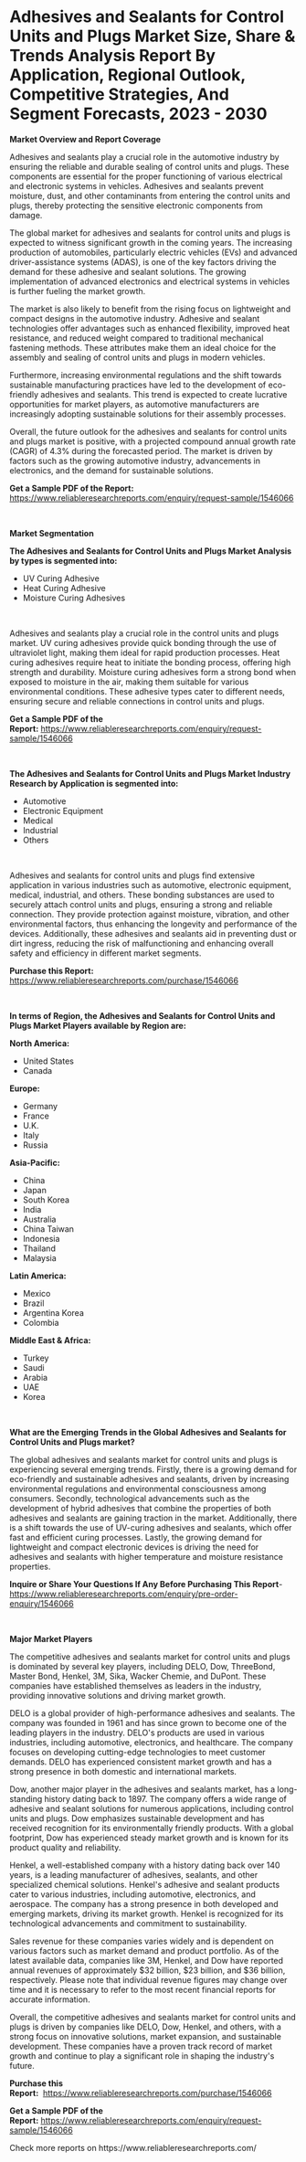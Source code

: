 <p><h1>Adhesives and Sealants for Control Units and Plugs Market Size, Share & Trends Analysis Report By Application, Regional Outlook, Competitive Strategies, And Segment Forecasts, 2023 - 2030</h1></p><p><strong>Market Overview and Report Coverage</strong></p>
<p><p>Adhesives and sealants play a crucial role in the automotive industry by ensuring the reliable and durable sealing of control units and plugs. These components are essential for the proper functioning of various electrical and electronic systems in vehicles. Adhesives and sealants prevent moisture, dust, and other contaminants from entering the control units and plugs, thereby protecting the sensitive electronic components from damage.</p><p>The global market for adhesives and sealants for control units and plugs is expected to witness significant growth in the coming years. The increasing production of automobiles, particularly electric vehicles (EVs) and advanced driver-assistance systems (ADAS), is one of the key factors driving the demand for these adhesive and sealant solutions. The growing implementation of advanced electronics and electrical systems in vehicles is further fueling the market growth.</p><p>The market is also likely to benefit from the rising focus on lightweight and compact designs in the automotive industry. Adhesive and sealant technologies offer advantages such as enhanced flexibility, improved heat resistance, and reduced weight compared to traditional mechanical fastening methods. These attributes make them an ideal choice for the assembly and sealing of control units and plugs in modern vehicles.</p><p>Furthermore, increasing environmental regulations and the shift towards sustainable manufacturing practices have led to the development of eco-friendly adhesives and sealants. This trend is expected to create lucrative opportunities for market players, as automotive manufacturers are increasingly adopting sustainable solutions for their assembly processes.</p><p>Overall, the future outlook for the adhesives and sealants for control units and plugs market is positive, with a projected compound annual growth rate (CAGR) of 4.3% during the forecasted period. The market is driven by factors such as the growing automotive industry, advancements in electronics, and the demand for sustainable solutions.</p></p>
<p><strong>Get a Sample PDF of the Report:</strong> <a href="https://www.reliableresearchreports.com/enquiry/request-sample/1546066">https://www.reliableresearchreports.com/enquiry/request-sample/1546066</a></p>
<p>&nbsp;</p>
<p><strong>Market Segmentation</strong></p>
<p><strong>The Adhesives and Sealants for Control Units and Plugs Market Analysis by types is segmented into:</strong></p>
<p><ul><li>UV Curing Adhesive</li><li>Heat Curing Adhesive</li><li>Moisture Curing Adhesives</li></ul></p>
<p>&nbsp;</p>
<p><p>Adhesives and sealants play a crucial role in the control units and plugs market. UV curing adhesives provide quick bonding through the use of ultraviolet light, making them ideal for rapid production processes. Heat curing adhesives require heat to initiate the bonding process, offering high strength and durability. Moisture curing adhesives form a strong bond when exposed to moisture in the air, making them suitable for various environmental conditions. These adhesive types cater to different needs, ensuring secure and reliable connections in control units and plugs.</p></p>
<p><strong>Get a Sample PDF of the Report:</strong>&nbsp;<a href="https://www.reliableresearchreports.com/enquiry/request-sample/1546066">https://www.reliableresearchreports.com/enquiry/request-sample/1546066</a></p>
<p>&nbsp;</p>
<p><strong>The Adhesives and Sealants for Control Units and Plugs Market Industry Research by Application is segmented into:</strong></p>
<p><ul><li>Automotive</li><li>Electronic Equipment</li><li>Medical</li><li>Industrial</li><li>Others</li></ul></p>
<p>&nbsp;</p>
<p><p>Adhesives and sealants for control units and plugs find extensive application in various industries such as automotive, electronic equipment, medical, industrial, and others. These bonding substances are used to securely attach control units and plugs, ensuring a strong and reliable connection. They provide protection against moisture, vibration, and other environmental factors, thus enhancing the longevity and performance of the devices. Additionally, these adhesives and sealants aid in preventing dust or dirt ingress, reducing the risk of malfunctioning and enhancing overall safety and efficiency in different market segments.</p></p>
<p><strong>Purchase this Report:</strong>&nbsp; <a href="https://www.reliableresearchreports.com/purchase/1546066">https://www.reliableresearchreports.com/purchase/1546066</a></p>
<p>&nbsp;</p>
<p><strong>In terms of Region, the Adhesives and Sealants for Control Units and Plugs Market Players available by Region are:</strong></p>
<p>
    <p> <strong> North America: </strong>
        <ul>
            <li>United States</li>
            <li>Canada</li>
        </ul>
        </p> 
    <p> <strong> Europe: </strong>
        <ul>
            <li>Germany</li>
            <li>France</li>
            <li>U.K.</li>
            <li>Italy</li>
            <li>Russia</li>
        </ul>
        </p> 
    <p> <strong> Asia-Pacific: </strong>
        <ul>
            <li>China</li>
            <li>Japan</li>
            <li>South Korea</li>
            <li>India</li>
            <li>Australia</li>
            <li>China Taiwan</li>
            <li>Indonesia</li>
            <li>Thailand</li>
            <li>Malaysia</li>
        </ul>
        </p> 
    <p> <strong> Latin America: </strong>
        <ul>
            <li>Mexico</li>
            <li>Brazil</li>
            <li>Argentina Korea</li>
            <li>Colombia</li>
        </ul>
        </p> 
    <p> <strong> Middle East & Africa: </strong>
        <ul>
            <li>Turkey</li>
            <li>Saudi</li>
            <li>Arabia</li>
            <li>UAE</li>
            <li>Korea</li>
        </ul>
    </p>
    </p>
<p>&nbsp;</p>
<p><strong>What are the Emerging Trends in the Global Adhesives and Sealants for Control Units and Plugs market?</strong></p>
<p><p>The global adhesives and sealants market for control units and plugs is experiencing several emerging trends. Firstly, there is a growing demand for eco-friendly and sustainable adhesives and sealants, driven by increasing environmental regulations and environmental consciousness among consumers. Secondly, technological advancements such as the development of hybrid adhesives that combine the properties of both adhesives and sealants are gaining traction in the market. Additionally, there is a shift towards the use of UV-curing adhesives and sealants, which offer fast and efficient curing processes. Lastly, the growing demand for lightweight and compact electronic devices is driving the need for adhesives and sealants with higher temperature and moisture resistance properties.</p></p>
<p><strong>Inquire or Share Your Questions If Any Before Purchasing This Report</strong>- <a href="https://www.reliableresearchreports.com/enquiry/pre-order-enquiry/1546066">https://www.reliableresearchreports.com/enquiry/pre-order-enquiry/1546066</a></p>
<p>&nbsp;</p>
<p><strong>Major Market Players</strong></p>
<p><p>The competitive adhesives and sealants market for control units and plugs is dominated by several key players, including DELO, Dow, ThreeBond, Master Bond, Henkel, 3M, Sika, Wacker Chemie, and DuPont. These companies have established themselves as leaders in the industry, providing innovative solutions and driving market growth.</p><p>DELO is a global provider of high-performance adhesives and sealants. The company was founded in 1961 and has since grown to become one of the leading players in the industry. DELO's products are used in various industries, including automotive, electronics, and healthcare. The company focuses on developing cutting-edge technologies to meet customer demands. DELO has experienced consistent market growth and has a strong presence in both domestic and international markets.</p><p>Dow, another major player in the adhesives and sealants market, has a long-standing history dating back to 1897. The company offers a wide range of adhesive and sealant solutions for numerous applications, including control units and plugs. Dow emphasizes sustainable development and has received recognition for its environmentally friendly products. With a global footprint, Dow has experienced steady market growth and is known for its product quality and reliability.</p><p>Henkel, a well-established company with a history dating back over 140 years, is a leading manufacturer of adhesives, sealants, and other specialized chemical solutions. Henkel's adhesive and sealant products cater to various industries, including automotive, electronics, and aerospace. The company has a strong presence in both developed and emerging markets, driving its market growth. Henkel is recognized for its technological advancements and commitment to sustainability.</p><p>Sales revenue for these companies varies widely and is dependent on various factors such as market demand and product portfolio. As of the latest available data, companies like 3M, Henkel, and Dow have reported annual revenues of approximately $32 billion, $23 billion, and $36 billion, respectively. Please note that individual revenue figures may change over time and it is necessary to refer to the most recent financial reports for accurate information.</p><p>Overall, the competitive adhesives and sealants market for control units and plugs is driven by companies like DELO, Dow, Henkel, and others, with a strong focus on innovative solutions, market expansion, and sustainable development. These companies have a proven track record of market growth and continue to play a significant role in shaping the industry's future.</p></p>
<p><strong>Purchase this Report:</strong>&nbsp;&nbsp;<a href="https://www.reliableresearchreports.com/purchase/1546066">https://www.reliableresearchreports.com/purchase/1546066</a></p>
<p></p>
<p><strong>Get a Sample PDF of the Report:</strong>&nbsp;<a href="https://www.reliableresearchreports.com/enquiry/request-sample/1546066">https://www.reliableresearchreports.com/enquiry/request-sample/1546066</a></p>
<p>Check more reports on https://www.reliableresearchreports.com/</p>